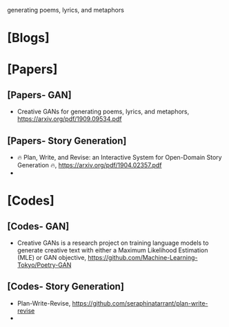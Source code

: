 generating poems, lyrics, and metaphors


# [Blogs]


# [Papers]


## [Papers- GAN]
+ Creative GANs for generating poems, lyrics, and metaphors, https://arxiv.org/pdf/1909.09534.pdf

## [Papers- Story Generation]
+ 🔥 Plan, Write, and Revise: an Interactive System for Open-Domain Story Generation 🔥, https://arxiv.org/pdf/1904.02357.pdf
+ 

# [Codes]

## [Codes- GAN]
+ Creative GANs is a research project on training language models to generate creative text with either a Maximum Likelihood Estimation (MLE) or GAN objective, https://github.com/Machine-Learning-Tokyo/Poetry-GAN


## [Codes- Story Generation]
+ Plan-Write-Revise, https://github.com/seraphinatarrant/plan-write-revise
+ 

